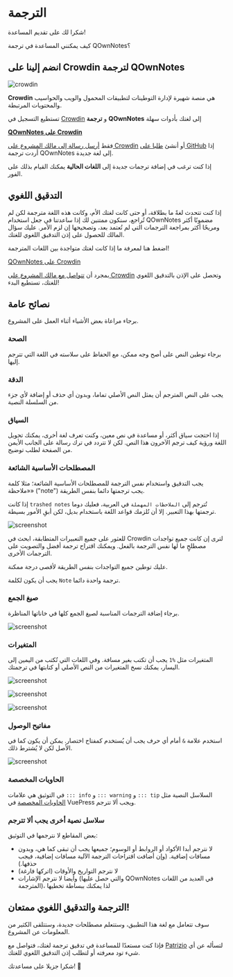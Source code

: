 # الترجمة

شكرا لك على تقديم المساعدة!

كيف يمكنني المساعدة في ترجمة QOwnNotes؟

## انضم إلينا على Crowdin لترجمة QOwnNotes

![crowdin](/img/crowdin.png)

**Crowdin** هي منصة شهيرة لإدارة التوطينات لتطبيقات المحمول والويب والحواسيب والمحتويات المرتبطة.

تستطيع التسجيل في [Crowdin](https://crowdin.com/project/qownnotes/invite) و **ترجمة** **QOwnNotes** إلى لغتك بأدوات سهلة

**[QOwnNotes على Crowdin](https://crowdin.com/project/qownnotes/invite)**

فقط [أرسل رسالة إلى مالك المشروع على Crowdin](https://crowdin.com/profile/pbek) أو أنشئ [طلبا على GitHub](https://github.com/pbek/QOwnNotes/issues) إذا أردت ترجمة QOwnNotes إلى لغة جديدة.

إذا كنت ترغب في إضافة ترجمات جديدة إلى **اللغات الحالية** يمكنك القيام بذلك على الفور.

## التدقيق اللغوي

إذا كنت تتحدث لغةً ما بطلاقة، أو حتى كانت لغتك الأم، وكانت هذه اللغة مترجمة لكن لم تُراجع، سنكون ممتنين لك إذا ساعدتنا في جعل استخدام QOwnNotes مضمونًا أكثر ومريحًا أكثر بمراجعة الترجمات التي لم تُعتمد بعد، وتصحيحها إن لزم الأمر. عليك سؤال المالك للحصول على إذن التدقيق اللغوي للغتك.

اضغط هنا لمعرفة ما إذا كانت لغتك متواجدة بين اللغات المترجمة!

[QOwnNotes على Crowdin](https://translate.qownnotes.org/)

بمجرد أن [تتواصل مع مالك المشروع على Crowdin](https://crowdin.com/profile/pbek) وتحصل على الإذن بالتدقيق اللغوي للغتك، تستطيع البدء!

## نصائح عامة

برجاء مراعاة بعض الأشياء أثناء العمل على المشروع.

### الصحة

برجاء توطين النص على أصح وجه ممكن، مع الحفاظ على سلاسته في اللغة التي تترجم إليها.

### الدقة

يجب على النص المترجم أن يمثل النص الأصلي تماما، وبدون أي حذف أو إضافة لأي جزء من السلسلة النصية.

### السياق

إذا احتجت سياق أكثر، أو مساعدة في نص معين، وكنت تعرف لغة أخرى، يمكنك تحويل اللغة ورؤية كيف ترجم الآخرون هذا النص. لكن لا تتردد في ترك رسالة على الجانب الأيمن من الصفحة لطلب توضيح.

### المصطلحات الأساسية الشائعة

يجب التدقيق واستخدام نفس الترجمة للمصطلحات الأساسية الشائعة؛ مثلا كلمة «ملاحظة» ("note") يجب ترجمتها دائما بنفس الطريقة.

إذا كانت `trashed notes` تُترجم إلى `الملاحظات المهملة` في العربية، فعليك دوما ترجمتها بهذا التعبير. إلا أن تُلزمك قواعد اللغة باستخدام بديل، لكن أبقِ الأمور بسيطة.

![screenshot](/img/crowdin/screenshot-7.png)

للعثور على جميع التعبيرات المتطابقة، ابحث في Crowdin لترى إن كانت جميع تواجدات مصطلحٍ ما لها نفس الترجمة بالفعل. ويمكنك اقتراح ترجمة أفضل والتصويت على الترجمات الأخرى.

عليك توطين جميع التواجدات بنفس الطريقة لأقصى درجة ممكنة.

يجب أن يكون لكلمة `Note` ترجمة واحدة دائما.

### صيغ الجمع

برجاء إضافة الترجمات المناسبة لصيغ الجمع كلها في خاناتها المناظرة.

![screenshot](/img/crowdin/screenshot-4.png)

### المتغيرات

المتغيرات مثل `%1` يجب أن تكتب بغير مسافة. وفي اللغات التي تُكتب من اليمين إلى اليسار، يمكنك نسخ المتغيرات من النص الأصلي أو كتابتها في ترجمتك.

![screenshot](/img/crowdin/screenshot-1.png)

![screenshot](/img/crowdin/screenshot-5.png)

![screenshot](/img/crowdin/screenshot-3.png)

### مفاتيح الوصول

استخدم علامة `&` أمام أي حرف يجب أن يُستخدم كمفتاح اختصار. يمكن أن يكون كما في الأصل لكن لا يُشترط ذلك.

![screenshot](/img/crowdin/screenshot-4.png)

### الحاويات المخصصة

السلاسل النصية مثل <code dir="ltr">::: tip</code> و <code dir="ltr">::: warning</code> و <code dir="ltr">::: info</code> في التوثيق هي علامات [الحاويات المخصصة](https://vuepress.vuejs.org/guide/markdown.html#custom-containers) في VuePress ويجب ألا تترجم.

### سلاسل نصية أخرى يجب ألا تترجم

بعض المقاطع لا نترجمها في التوثيق:

- لا نترجم أبدا الأكواد أو الروابط أو الوسوم؛ جميعها يجب أن تبقى كما هي، وبدون مسافات إضافية. (وإن أضافت اقتراحات الترجمة الآلية مسافات إضافية، فيجب حذفها.)
- لا نترجم التواريخ والأوقات (اتركها فارغة)
- وأيضا لا نترجم الإشارات (والتي حصل عليها QOwnNotes في العديد من اللغات المترجمة)، لذا يمكنك ببساطة تخطيها

## الترجمة والتدقيق اللغوي ممتعان!

سوف تتعامل مع لغة هذا التطبيق، وستتعلم مصطلحات جديدة، وستتلقى الكثير من المعلومات عن المشروع.

فإذا كنت مستعدًا للمساعدة في تدقيق ترجمة لغتك، فتواصل مع [Patrizio](https://crowdin.com/profile/pbek) لتسأله عن أي شيء تود معرفته أو لتطلب إذن التدقيق اللغوي للغتك.

شكرا جزيلا على مساعدتك! 🙂
